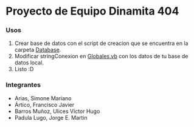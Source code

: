 # Proyecto de Equipo Dinamita 404

### Usos

1. Crear base de datos con el script de creacion que se encuentra en la carpeta [Database](https://github.com/padulajorge/dev_dinamita_404/tree/master/Database).
2. Modificar stringConexion en [Globales.vb](https://github.com/padulajorge/dev_dinamita_404/blob/master/Dinamita404/Globales.vb) con los datos de tu base de datos local.
3. Listo :D

### Integrantes

* Arias, Simone Mariano
* Ártico, Francisco Javier
* Barros Muñoz, Ulices Víctor Hugo
* Padula Lugo, Jorge E. Martin

